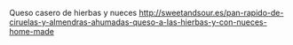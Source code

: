 Queso casero de hierbas y nueces	http://sweetandsour.es/pan-rapido-de-ciruelas-y-almendras-ahumadas-queso-a-las-hierbas-y-con-nueces-home-made
